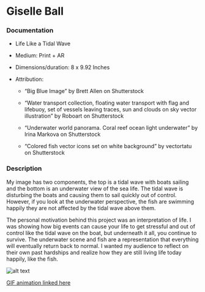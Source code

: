 # Giselle Ball

### Documentation
* Life Like a Tidal Wave
* Medium: Print + AR
* Dimensions/duration: 8 x 9.92 Inches
* Attribution:

  * “Big Blue Image” by Brett Allen on Shutterstock
  
  * “Water transport collection, floating water transport with flag and lifebuoy, set of vessels leaving traces, sun and clouds    on sky vector illustration” by Roboart on Shutterstock
  
  * “Underwater world panorama. Coral reef ocean light underwater” by Irina Markova on Shutterstock
  
  * “Colored fish vector icons set on white background” by vectortatu on Shutterstock



### Description
My image has two components, the top is a tidal wave with boats sailing and the bottom is an underwater view of the sea life. The tidal wave is disturbing the boats and causing them to sail quickly out of control. However, if you look at the underwater perspective, the fish are swimming happily they are not affected by the tidal wave above them.

The personal motivation behind this project was an interpretation of life. I was showing how big events can cause your life to get stressful and out of control like the tidal wave on the boat, but underneath it all, you continue to survive. The underwater scene and fish are a representation that everything will eventually return back to normal. I wanted my audience to reflect on their own past hardships and realize how they are still living life today happily, like the fish. 


![alt text](https://i.imgur.com/8wyRIb4.jpg)

[GIF animation linked here](https://media.giphy.com/media/eIalhl0es7BnjAmUBJ/giphy.gif)
